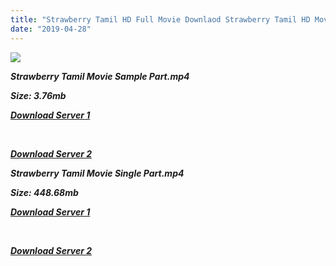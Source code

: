 ```yaml
---
title: "Strawberry Tamil HD Full Movie Downlaod Strawberry Tamil HD Movie Download"
date: "2019-04-28"
---
```


![](https://images.moviebuff.com/912f206e-5859-4858-ba3c-d9853671373e?w=1000)

**_Strawberry Tamil Movie Sample Part.mp4_**

**_Size: 3.76mb_**

**_[Download Server 1](http://dl2.tamilsrca.xyz/load/2015/Strawberry/Strawberry{18b9e36be58349bcedc591cb24b1d58373c4fcb8ec6c90ee99c2d93b5f4aedc9}20(2015){18b9e36be58349bcedc591cb24b1d58373c4fcb8ec6c90ee99c2d93b5f4aedc9}20HQ{18b9e36be58349bcedc591cb24b1d58373c4fcb8ec6c90ee99c2d93b5f4aedc9}20DTHRip{18b9e36be58349bcedc591cb24b1d58373c4fcb8ec6c90ee99c2d93b5f4aedc9}20Sample{18b9e36be58349bcedc591cb24b1d58373c4fcb8ec6c90ee99c2d93b5f4aedc9}20HD.mp4)_**

**_[  
](http://dl2.tamilsrca.xyz/load/2015/Strawberry/Strawberry{18b9e36be58349bcedc591cb24b1d58373c4fcb8ec6c90ee99c2d93b5f4aedc9}20(2015){18b9e36be58349bcedc591cb24b1d58373c4fcb8ec6c90ee99c2d93b5f4aedc9}20HQ{18b9e36be58349bcedc591cb24b1d58373c4fcb8ec6c90ee99c2d93b5f4aedc9}20DTHRip{18b9e36be58349bcedc591cb24b1d58373c4fcb8ec6c90ee99c2d93b5f4aedc9}20Sample{18b9e36be58349bcedc591cb24b1d58373c4fcb8ec6c90ee99c2d93b5f4aedc9}20HD.mp4)_**

**_[Download Server 2](http://dl2.tamilsrca.xyz/load/2015/Strawberry/Strawberry{18b9e36be58349bcedc591cb24b1d58373c4fcb8ec6c90ee99c2d93b5f4aedc9}20(2015){18b9e36be58349bcedc591cb24b1d58373c4fcb8ec6c90ee99c2d93b5f4aedc9}20HQ{18b9e36be58349bcedc591cb24b1d58373c4fcb8ec6c90ee99c2d93b5f4aedc9}20DTHRip{18b9e36be58349bcedc591cb24b1d58373c4fcb8ec6c90ee99c2d93b5f4aedc9}20Sample{18b9e36be58349bcedc591cb24b1d58373c4fcb8ec6c90ee99c2d93b5f4aedc9}20HD.mp4)_**

**_Strawberry Tamil Movie Single Part.mp4_**

**_Size: 448.68mb_**

**_[Download Server 1](http://dl2.tamilsrca.xyz/load/2015/Strawberry/Strawberry{18b9e36be58349bcedc591cb24b1d58373c4fcb8ec6c90ee99c2d93b5f4aedc9}20(2015){18b9e36be58349bcedc591cb24b1d58373c4fcb8ec6c90ee99c2d93b5f4aedc9}20HQ{18b9e36be58349bcedc591cb24b1d58373c4fcb8ec6c90ee99c2d93b5f4aedc9}20DTHRip{18b9e36be58349bcedc591cb24b1d58373c4fcb8ec6c90ee99c2d93b5f4aedc9}20HD.mp4)_**

**_[  
](http://dl2.tamilsrca.xyz/load/2015/Strawberry/Strawberry{18b9e36be58349bcedc591cb24b1d58373c4fcb8ec6c90ee99c2d93b5f4aedc9}20(2015){18b9e36be58349bcedc591cb24b1d58373c4fcb8ec6c90ee99c2d93b5f4aedc9}20HQ{18b9e36be58349bcedc591cb24b1d58373c4fcb8ec6c90ee99c2d93b5f4aedc9}20DTHRip{18b9e36be58349bcedc591cb24b1d58373c4fcb8ec6c90ee99c2d93b5f4aedc9}20HD.mp4)_**

**_[Download Server 2](http://dl2.tamilsrca.xyz/load/2015/Strawberry/Strawberry{18b9e36be58349bcedc591cb24b1d58373c4fcb8ec6c90ee99c2d93b5f4aedc9}20(2015){18b9e36be58349bcedc591cb24b1d58373c4fcb8ec6c90ee99c2d93b5f4aedc9}20HQ{18b9e36be58349bcedc591cb24b1d58373c4fcb8ec6c90ee99c2d93b5f4aedc9}20DTHRip{18b9e36be58349bcedc591cb24b1d58373c4fcb8ec6c90ee99c2d93b5f4aedc9}20HD.mp4)_**
